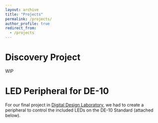 ```yaml
---
layout: archive
title: "Projects"
permalink: /projects/
author_profile: true
redirect_from:
  - /projects
---
```

Discovery Project 
====
WIP

LED Peripheral for DE-10
====

For our final project in [Digital Design Laboratory](https://ece.gatech.edu/courses/ece2031), we had to create a peripheral to control the included LEDs on the DE-10 Standard (attached below). 
